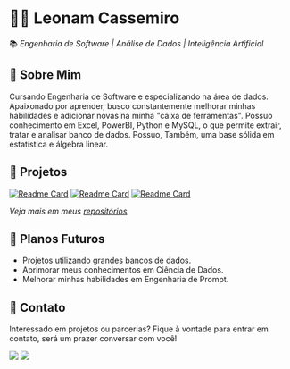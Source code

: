 # 👨‍💻 **Leonam Cassemiro**  
📚 *Engenharia de Software | Análise de Dados | Inteligência Artificial*

## 📖 **Sobre Mim**  
Cursando Engenharia de Software e especializando na área de dados. Apaixonado por aprender, busco constantemente melhorar minhas habilidades e adicionar novas na minha "caixa de ferramentas". 
Possuo conhecimento em Excel, PowerBI, Python e MySQL, o que permite extrair, tratar e analisar banco de dados. Possuo, Também, uma base sólida em estatística e álgebra linear. 

## 📂 **Projetos**  
  [![Readme Card](https://github-readme-stats.vercel.app/api/pin/?username=leonamcassemir0&repo=relatorio-vendas)](https://github.com/leonamcassemir0/relatorio-vendas)
  [![Readme Card](https://github-readme-stats.vercel.app/api/pin/?username=leonamcassemir0&repo=software-engineer)](https://github.com/leonamcassemir0/software-engineer)
  [![Readme Card](https://github-readme-stats.vercel.app/api/pin/?username=leonamcassemir0&repo=iris-flower-classifier)](https://github.com/leonamcassemir0/iris-flower-classifier)

*Veja mais em meus [repositórios](https://github.com/leonamcassemir0?tab=repositories).*

## 🚀 **Planos Futuros**  
- Projetos utilizando grandes bancos de dados.
- Aprimorar meus conhecimentos em Ciência de Dados.
- Melhorar minhas habilidades em Engenharia de Prompt.

## 💬 **Contato**
Interessado em projetos ou parcerias? Fique à vontade para entrar em contato, será um prazer conversar com você!
<div>
  <a href="https://mail.google.com/mail/u/0/?hl=pt-BR#all"><img src="https://img.shields.io/badge/Gmail-D14836?style=for-the-badge&logo=gmail&logoColor=white"/></a>
  <a href="https://www.linkedin.com/in/leonam-cassemiro-2564ba300/"><img src="https://img.shields.io/badge/LinkedIn-0077B5?style=for-the-badge&logo=linkedin&logoColor=white"/></a>
</div>
